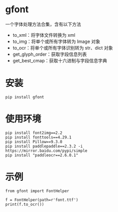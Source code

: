 # gfont

一个字体处理方法合集，含有以下方法

- to_xml：将字体文件转换为 xml
- to_img：将单个或所有字体转为 Image 对象
- to_ocr：将单个或所有字体识别转为 str、dict 对象
- get_glyph_order：获取字段信息列表
- get_best_cmap：获取十六进制与字段信息字典

# 安装

```
pip install gfont
```

# 使用环境

```
pip install font2img==2.2
pip install fonttools==4.29.1
pip install Pillow==9.3.0
pip install paddlepaddle==2.3.2 -i https://mirror.baidu.com/pypi/simple
pip install "paddleocr==2.6.0.1"
```

# 示例

```
from gfont import FontHelper

f = FontHelper(path=r'font.ttf')
print(f.to_ocr())
```